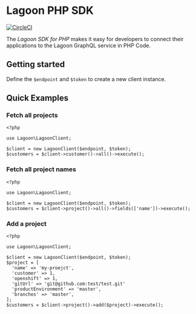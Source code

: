# Lagoon PHP SDK

[![CircleCI](https://circleci.com/gh/steveworley/lagoon-php-sdk.svg?style=svg&circle-token=0b96bf2aab7e227d9a6b528fe5dff25d4de6e537)](https://circleci.com/gh/steveworley/lagoon-php-sdk)

The *Lagoon SDK for PHP* makes it easy for developers to connect their applications to the Lagoon GraphQL service in PHP Code.

## Getting started

Define the `$endpoint` and `$token` to create a new client instance.

## Quick Examples

### Fetch all projects

```
<?php

use Lagoon\LagoonClient;

$client = new LagoonClient($endpoint, $token);
$customers = $client->customer()->all()->execute();
```

### Fetch all project names

```
<?php

use Lagoon\LagoonClient;

$client = new LagoonClient($endpoint, $token);
$customers = $client->project()->all()->fields(['name'])->execute();
```

### Add a project

```
<?php

use Lagoon\LagoonClient;

$client = new LagoonClient($endpoint, $token);
$project = [
  'name' => 'my-proejct',
  'customer' => 1,
  'openshift' => 1,
  'gitUrl' => 'git@github.com:test/test.git'
  'productEnvironment' => 'master',
  'branches' => 'master',
];
$customers = $client->project()->add($project)->execute();
```
